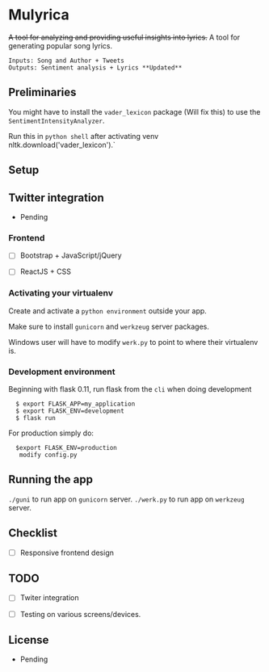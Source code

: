 # Mulyrica

~~A tool for analyzing and providing useful insights into lyrics.~~
A tool for generating popular song lyrics.

```
Inputs: Song and Author + Tweets
Outputs: Sentiment analysis + Lyrics **Updated**
```

## Preliminaries

You might have to install the `vader_lexicon` package (Will fix this) to use the
`SentimentIntensityAnalyzer`.

Run this in `python shell` after activating venv` `nltk.download('vader_lexicon').`

## Setup

## Twitter integration

- Pending

### Frontend

- [ ] Bootstrap + JavaScript/jQuery

- [ ] ReactJS + CSS


### Activating your virtualenv

Create and activate a `python environment` outside your app.

Make sure to install `gunicorn` and `werkzeug` server packages.

Windows user will have to modify `werk.py` to point to where their virtualenv is.


### Development environment
Beginning with flask 0.11, run flask from the `cli` when doing development
```
  $ export FLASK_APP=my_application
  $ export FLASK_ENV=development
  $ flask run
```

For production simply do:
```
  $export FLASK_ENV=production
   modify config.py
```


## Running the app
`./guni` to run app on `gunicorn` server.
`./werk.py` to run app on `werkzeug` server.


## Checklist

- [ ] Responsive frontend design

## TODO

- [ ] Twiter integration

- [ ] Testing on various screens/devices.


## License
- Pending
